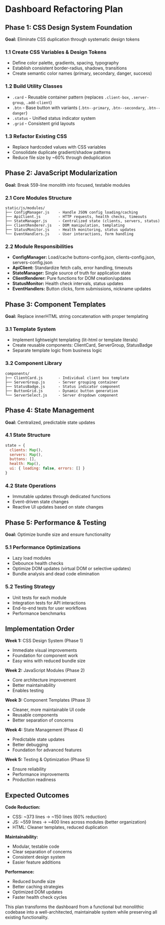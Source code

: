 # Dashboard Refactoring Plan

## Phase 1: CSS Design System Foundation
**Goal:** Eliminate CSS duplication through systematic design tokens

### 1.1 Create CSS Variables & Design Tokens
- Define color palette, gradients, spacing, typography
- Establish consistent border-radius, shadows, transitions
- Create semantic color names (primary, secondary, danger, success)

### 1.2 Build Utility Classes
- `.card` - Reusable container pattern (replaces `.client-box`, `.server-group`, `.add-client`)
- `.btn` - Base button with variants (`.btn--primary`, `.btn--secondary`, `.btn--danger`)
- `.status` - Unified status indicator system
- `.grid` - Consistent grid layouts

### 1.3 Refactor Existing CSS
- Replace hardcoded values with CSS variables
- Consolidate duplicate gradient/shadow patterns
- Reduce file size by ~60% through deduplication

## Phase 2: JavaScript Modularization  
**Goal:** Break 559-line monolith into focused, testable modules

### 2.1 Core Modules Structure
```
static/js/modules/
├── ConfigManager.js    - Handle JSON config loading/caching
├── ApiClient.js        - HTTP requests, health checks, timeouts  
├── StateManager.js     - Centralized state (clients, servers, status)
├── ClientRenderer.js   - DOM manipulation, templating
├── StatusMonitor.js    - Health monitoring, status updates
└── EventHandlers.js    - User interactions, form handling
```

### 2.2 Module Responsibilities
- **ConfigManager:** Load/cache buttons-config.json, clients-config.json, servers-config.json
- **ApiClient:** Standardize fetch calls, error handling, timeouts
- **StateManager:** Single source of truth for application state
- **ClientRenderer:** Pure functions for DOM creation/updates
- **StatusMonitor:** Health check intervals, status updates
- **EventHandlers:** Button clicks, form submissions, nickname updates

## Phase 3: Component Templates
**Goal:** Replace innerHTML string concatenation with proper templating

### 3.1 Template System
- Implement lightweight templating (lit-html or template literals)
- Create reusable components: ClientCard, ServerGroup, StatusBadge
- Separate template logic from business logic

### 3.2 Component Library
```
components/
├── ClientCard.js       - Individual client box template
├── ServerGroup.js      - Server grouping container  
├── StatusBadge.js      - Status indicator component
├── ButtonGrid.js       - Dynamic button generation
└── ServerSelect.js     - Server dropdown component
```

## Phase 4: State Management
**Goal:** Centralized, predictable state updates

### 4.1 State Structure
```javascript
state = {
  clients: Map(),
  servers: Map(), 
  buttons: [],
  health: Map(),
  ui: { loading: false, errors: [] }
}
```

### 4.2 State Operations
- Immutable updates through dedicated functions
- Event-driven state changes
- Reactive UI updates based on state changes

## Phase 5: Performance & Testing
**Goal:** Optimize bundle size and ensure functionality

### 5.1 Performance Optimizations
- Lazy load modules
- Debounce health checks
- Optimize DOM updates (virtual DOM or selective updates)
- Bundle analysis and dead code elimination

### 5.2 Testing Strategy
- Unit tests for each module
- Integration tests for API interactions
- End-to-end tests for user workflows
- Performance benchmarks

## Implementation Order

**Week 1:** CSS Design System (Phase 1)
- Immediate visual improvements
- Foundation for component work
- Easy wins with reduced bundle size

**Week 2:** JavaScript Modules (Phase 2) 
- Core architecture improvement
- Better maintainability
- Enables testing

**Week 3:** Component Templates (Phase 3)
- Cleaner, more maintainable UI code
- Reusable components
- Better separation of concerns

**Week 4:** State Management (Phase 4)
- Predictable state updates
- Better debugging
- Foundation for advanced features

**Week 5:** Testing & Optimization (Phase 5)
- Ensure reliability
- Performance improvements
- Production readiness

## Expected Outcomes

**Code Reduction:**
- CSS: ~373 lines → ~150 lines (60% reduction)
- JS: ~559 lines → ~400 lines across modules (better organization)
- HTML: Cleaner templates, reduced duplication

**Maintainability:**
- Modular, testable code
- Clear separation of concerns  
- Consistent design system
- Easier feature additions

**Performance:**
- Reduced bundle size
- Better caching strategies
- Optimized DOM updates
- Faster health check cycles

This plan transforms the dashboard from a functional but monolithic codebase into a well-architected, maintainable system while preserving all existing functionality.